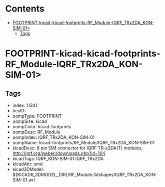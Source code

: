 



Contents
========

* [FOOTPRINT-kicad-kicad-footprints-RF_Module-IQRF_TRx2DA_KON-SIM-01>](#footprint-kicad-kicad-footprints-rf_module-iqrf_trx2da_kon-sim-01)
	* [Tags](#tags)

# FOOTPRINT-kicad-kicad-footprints-RF_Module-IQRF_TRx2DA_KON-SIM-01>

## Tags

- index: 11341
- hexID: 
- oompType: FOOTPRINT
- oompSize: kicad
- oompColor: kicad-footprints
- oompDesc: RF_Module
- oompIndex: IQRF_TRx2DA_KON-SIM-01
- oompName: kicad-footprints/RF_Module/IQRF_TRx2DA_KON-SIM-01
- kicadDesc: 8 pin SIM connector for IQRF TR-x2DA(T) modules, http://iqrf.org/weben/downloads.php?id=104
- kicadTags: IQRF_KON-SIM-01 IQRF_TRx2DA
- kicadAttr: smd
- kicad3DModel: ${KICAD6_3DMODEL_DIR}/RF_Module.3dshapes/IQRF_TRx2DA_KON-SIM-01.wrl
